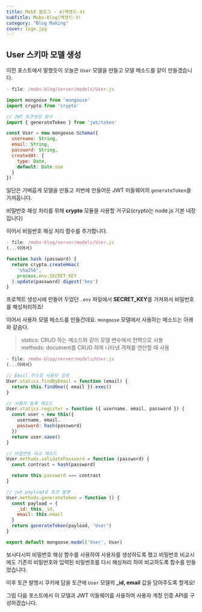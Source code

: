 ```yaml
---
title: MobX 블로그 - 4(백엔드-4)
subTitle: Mobx-Blog(백엔드-3)
category: "Blog Making"
cover: logo.jpg
---
```


## User 스키마 모델 생성
이전 포스트에서 말했듯이 오늘은 `User` 모델을 만들고 모델 메소드를 같이 만들겠습니다.

```js
- file: /mobx-blog/server/models/User.js

import mongoose from 'mongoose'
import crypto from 'crypto'

// JWT 토큰생성 함수
import { generateToken } from 'jwt/token'

const User = new mongoose.Schema({
  username: String,
  email: String,
  password: String,
  createdAt: {
    type: Date,
    default: Date.now
  }
})
```

일단은 가벼웁게 모델을 만들고 저번에 만들어둔 JWT 미들웨어의 `generateToken`을 가져옵니다.

비밀번호 해싱 처리를 위해 **crypto** 모듈을 사용할 거구요(crypto는 node.js 기본 내장입니다)

이어서 비밀번호 해싱 처리 함수를 추가합니다.

```js
- file: /mobx-blog/server/models/User.js
(...이어서)

function hash (password) {
  return crypto.createHmac(
    'sha256',
    process.env.SECRET_KEY
  ).update(password).digest('hex')
}
```

프로젝트 생성시에 만들어 두었던 `.env` 파일에서 **SECRET_KEY**를 가져와서 비밀번호를 해싱처리하죠!

이어서 사용자 모델 메소드를 만들건데요. `mongoose` 모델에서 사용하는 메소드는 아래와 같슴다.

> statics: CRUD 하는 메소드와 같이 모델 변수에서 전역으로 사용  
> methods: document를 CRUD 하여 나타낸 객체를 연산할 때 사용

```js
- file: /mobx-blog/server/models/User.js
(...이어서)

// Email 주소로 사용자 검색
User.statics.findByEmail = function (email) {
  return this.findOne({ email }).exec()
}

// 사용자 등록 메소드
User.statics.register = function ({ username, email, password }) {
  const user = new this({
    username, email,
    password: hash(password)
  })
  return user.save()
}

// 비밀번호 비교 메소드
User.methods.validatePassword = function (password) {
  const contrast = hash(password)

  return this.password === contrast
}

// jwt payload로 토큰 발행
User.methods.generateToken = function () {
  const payload = {
    _id: this._id,
    email: this.email
  }
  return generateToken(payload, 'User')
}

export default mongoose.model('User', User)
```

보시다시피 비밀번호 해싱 함수를 사용하여 사용자를 생성하도록 했고 비밀번호 비교시에도 기존의 비밀번호와 입력된 비밀번호를 다시 해싱처리 하여 비교하도록 함수를 만들었습니다.

이후 토큰 발행시 쿠키에 담을 토큰에 `User` 모델의 **_id, email** 값을 담아주도록 할게요!

그럼 다음 포스트에서 이 모델과 JWT 미들웨어를 사용하여 사용자 계정 인증 API를 구성하겠습니다.